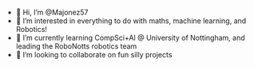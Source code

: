- 👋 Hi, I’m @Majonez57
- 👀 I’m interested in everything to do with maths, machine learning, and Robotics!
- 🌱 I’m currently learning CompSci+AI @ University of Nottingham, and leading the RoboNotts robotics team
- 💞️ I’m looking to collaborate on fun silly projects

<!---
Majonez57/Majonez57 is a ✨ special ✨ repository because its `README.md` (this file) appears on your GitHub profile.
You can click the Preview link to take a look at your changes.
--->
